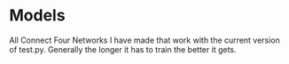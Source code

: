 # Models
All Connect Four Networks I have made that work with the current version of test.py. Generally the longer it has to train the better it gets.
